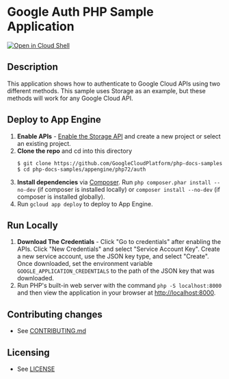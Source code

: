 # Google Auth PHP Sample Application

[![Open in Cloud Shell][shell_img]][shell_link]

[shell_img]: http://gstatic.com/cloudssh/images/open-btn.png
[shell_link]: https://console.cloud.google.com/cloudshell/open?git_repo=https://github.com/googlecloudplatform/php-docs-samples&page=editor&working_dir=auth

## Description

This application shows how to authenticate to Google Cloud APIs using two
different methods. This sample uses Storage as an example, but these methods
will work for any Google Cloud API.

## Deploy to App Engine
1.  **Enable APIs** - [Enable the Storage API](https://console.cloud.google.com/flows/enableapi?apiid=storage-api.googleapis.com)
    and create a new project or select an existing project.
1.  **Clone the repo** and cd into this directory
    ```
    $ git clone https://github.com/GoogleCloudPlatform/php-docs-samples
    $ cd php-docs-samples/appengine/php72/auth
    ```
1.  **Install dependencies** via [Composer](http://getcomposer.org/doc/00-intro.md).
    Run `php composer.phar install --no-dev` (if composer is installed locally) or `composer install --no-dev`
    (if composer is installed globally).
1. Run `gcloud app deploy` to deploy to App Engine.

## Run Locally

1.  **Download The Credentials** - Click "Go to credentials" after enabling the APIs. Click "New Credentials"
    and select "Service Account Key". Create a new service account, use the JSON key type, and
    select "Create". Once downloaded, set the environment variable `GOOGLE_APPLICATION_CREDENTIALS`
    to the path of the JSON key that was downloaded.
1.  Run PHP's built-in web server with the command `php -S localhost:8000` and
    then view the application in your browser at
    [http://localhost:8000](http://localhost:8000).

## Contributing changes

* See [CONTRIBUTING.md](../CONTRIBUTING.md)

## Licensing

* See [LICENSE](../LICENSE)
